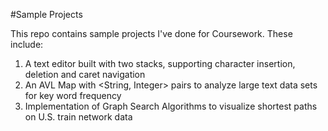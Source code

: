 #Sample Projects

This repo contains sample projects I've done for Coursework. These include:
1. A text editor built with two stacks, supporting character insertion, deletion and caret navigation
2. An AVL Map with <String, Integer> pairs to analyze large text data sets for key word frequency
3. Implementation of Graph Search Algorithms to visualize shortest paths on U.S. train network data
